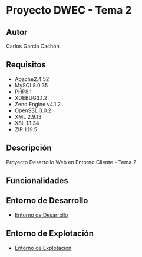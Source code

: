 # Proyecto DWEC - Tema 2
## Autor
Carlos García Cachón
## Requisitos
   - Apache2.4.52
   - MySQL8.0.35
   - PHP8.1
   - XDEBUG3.1.2
   - Zend Engine v4.1.2
   - OpenSSL 3.0.2
   - XML 2.9.13
   - XSL 1.1.34
   - ZIP 1.19.5
## Descripción
Proyecto Desarrollo Web en Entorno Cliente - Tema 2

## Funcionalidades

## Entorno de Desarrollo
   - [Entorno de Desarrollo](http://daw214.isauces.local/214DWECProyectoTema2/indexProyectoTema2.html)

## Entorno de Explotación
   - [Entorno de Explotación](https://daw214.ieslossauces.es/214DWECProyectoTema2/indexProyectoTema2.html)
